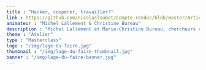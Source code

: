 ```yaml
---
title : "Hacker, coopérer, travailler?"
link : https://github.com/nicolasloubet/Compte-rendus/blob/master/Articles/lamyne_masterclass_lallemant_bureau.md
animateur : "Michel Lallement & Christine Bureau"
description : "Michel Lallement et Marie-Christine Bureau, chercheurs en sociologie au laboratoire LISE du CNAM, nous présentent leurs travaux autour des enjeux de coopérations et d'organisation dans les milieux tiers-lieux français et américains."
theme : "Atelier"
type : "Masterclass"
logo : "/img/lage-du-faire.jpg"
thumbnail : "/img/lage-du-faire-thumbnail.jpg"
banner : "/img/lage-du-faire-banner.jpg"
---
```

